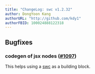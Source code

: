 ```yaml
---
title: "ChangeLog: swc v1.2.32"
author: DongYoon Kang
authorURL: "http://github.com/kdy1"
authorFBID: 100024888122318
---
```


## Bugfixes

### codegen of jsx nodes ([#1097](https://github.com/swc-project/swc/pull/1097))

This helps using a [swc][] as a building block.

[swc]: https://swc.rs

```

```
